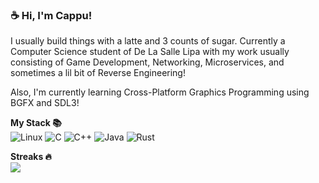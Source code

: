 ### ☕ Hi, I'm Cappu!
I usually build things with a latte and 3 counts of sugar. Currently a Computer Science student of De La Salle Lipa with my work usually consisting of Game Development, Networking, Microservices, and sometimes a lil bit of Reverse Engineering!

Also, I'm currently learning Cross-Platform Graphics Programming using BGFX and SDL3! 

**My Stack 📚**
<br/>
![Linux](https://img.shields.io/badge/Linux-FCC624?style=for-the-badge&logo=linux&logoColor=black)
![C](https://img.shields.io/badge/c-%2300599C.svg?style=for-the-badge&logo=c&logoColor=white) ![C++](https://img.shields.io/badge/c++-%2300599C.svg?style=for-the-badge&logo=c%2B%2B&logoColor=white)
![Java](https://img.shields.io/badge/java-%23ED8B00.svg?style=for-the-badge&logo=openjdk&logoColor=white) ![Rust](https://img.shields.io/badge/rust-%23000000.svg?style=for-the-badge&logo=rust&logoColor=white) 
<br>

**Streaks 🔥**
<br>
![](https://nirzak-streak-stats.vercel.app/?user=cppdecl&theme=tokyonight&hide_border=false)<br/>
